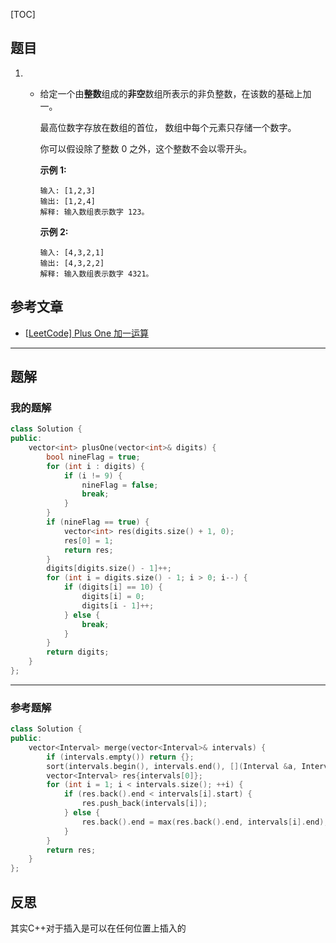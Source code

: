 [TOC]
## 题目

1. - 给定一个由**整数**组成的**非空**数组所表示的非负整数，在该数的基础上加一。

     最高位数字存放在数组的首位， 数组中每个元素只存储一个数字。

     你可以假设除了整数 0 之外，这个整数不会以零开头。

     **示例 1:**
   
     ```
     输入: [1,2,3]
     输出: [1,2,4]
     解释: 输入数组表示数字 123。
     ```
   
     **示例 2:**
   
     ```
     输入: [4,3,2,1]
     输出: [4,3,2,2]
     解释: 输入数组表示数字 4321。
     ```
   
## 参考文章


- [[LeetCode\] Plus One 加一运算](https://www.cnblogs.com/grandyang/p/4079357.html)

***
## 题解

### 我的题解

```c++
class Solution {
public:
    vector<int> plusOne(vector<int>& digits) {
        bool nineFlag = true;
        for (int i : digits) {
            if (i != 9) {
                nineFlag = false;
                break;
            } 
        }
        if (nineFlag == true) {
            vector<int> res(digits.size() + 1, 0);
            res[0] = 1;
            return res;
        }
        digits[digits.size() - 1]++;
        for (int i = digits.size() - 1; i > 0; i--) {
            if (digits[i] == 10) {
                digits[i] = 0;
                digits[i - 1]++;
            } else {
                break;
            }
        }
        return digits;
    }
};
```

***
### 参考题解
```c++
class Solution {
public:
    vector<Interval> merge(vector<Interval>& intervals) {
        if (intervals.empty()) return {};
        sort(intervals.begin(), intervals.end(), [](Interval &a, Interval &b) {return a.start < b.start;});
        vector<Interval> res{intervals[0]};
        for (int i = 1; i < intervals.size(); ++i) {
            if (res.back().end < intervals[i].start) {
                res.push_back(intervals[i]);
            } else {
                res.back().end = max(res.back().end, intervals[i].end);
            }
        }   
        return res;
    }
};
```


## 反思
其实C++对于插入是可以在任何位置上插入的


